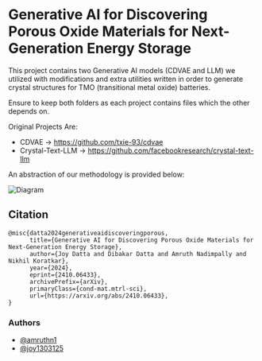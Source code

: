 
# Generative AI for Discovering Porous Oxide Materials for Next-Generation Energy Storage

This project contains two Generative AI models (CDVAE and LLM) we utilized with modifications and extra utilities written in order to generate crystal structures for TMO (transitional metal oxide) batteries.

Ensure to keep both folders as each project contains files which the other depends on.

Original Projects Are:

- CDVAE -> https://github.com/txie-93/cdvae
- Crystal-Text-LLM -> https://github.com/facebookresearch/crystal-text-llm

An abstraction of our methodology is provided below:

![Diagram](assets/image.png)


## Citation

```
@misc{datta2024generativeaidiscoveringporous,
      title={Generative AI for Discovering Porous Oxide Materials for Next-Generation Energy Storage}, 
      author={Joy Datta and Dibakar Datta and Amruth Nadimpally and Nikhil Koratkar},
      year={2024},
      eprint={2410.06433},
      archivePrefix={arXiv},
      primaryClass={cond-mat.mtrl-sci},
      url={https://arxiv.org/abs/2410.06433}, 
}
```


### Authors

- [@amruthn1](https://www.github.com/amruthn1)
- [@joy1303125](https://github.com/joy1303125)
